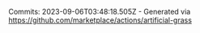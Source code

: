Commits: 2023-09-06T03:48:18.505Z - Generated via https://github.com/marketplace/actions/artificial-grass
<br>
